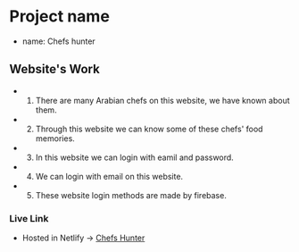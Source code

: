 # Project name

- name: Chefs hunter

## Website's Work

- 1. There are many Arabian chefs on this website, we have known about them.
- 2. Through this website we can know some of these chefs' food memories.
- 3. In this website we can login with eamil and password.
- 4. We can login with email on this website.
- 5. These website login methods are made by firebase.

### Live Link

- Hosted in Netlify -> [Chefs Hunter](https://friendly-basbousa-200b85.netlify.app/)
